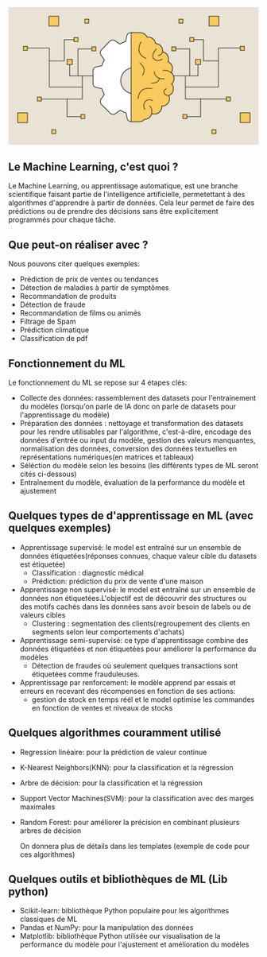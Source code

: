 ![Texte alternatif](static/image.png)
## Le Machine Learning, c'est quoi ?
Le Machine Learning, ou apprentissage automatique, est une branche scientifique faisant partie de l'intelligence artificielle, permetettant à des algorithmes d'apprendre à partir de données. Cela leur permet de faire des prédictions ou de prendre des décisions sans être explicitement programmés pour chaque tâche.

## Que peut-on réaliser avec ?
Nous pouvons citer quelques exemples:
- Prédiction de prix de ventes ou tendances 
- Détection de maladies à partir de symptômes 
- Recommandation de produits
- Détection de fraude
- Recommandation de films ou animés
- Filtrage de Spam
- Prédiction climatique 
- Classification de pdf

## Fonctionnement du ML
Le fonctionnement du ML se repose sur 4 étapes clés:
- Collecte des données: rassemblement des datasets pour l'entrainement du modèles (lorsqu'on parle de IA donc on parle de datasets pour l'apprentissage du modèle)
- Préparation des données : nettoyage et transformation des datasets pour les rendre utilisables par l'algorithme, c'est-à-dire, encodage des données d'entrée ou input du modèle, gestion des valeurs manquantes, normalisation des données, conversion des données textuelles en représentations numériques(en matrices et tableaux)
- Séléction du modèle selon les besoins (les différents types de ML seront cités ci-dessous)
- Entraînement du modèle, évaluation de la performance du modèle et ajustement

## Quelques types de d'apprentissage en ML (avec quelques exemples)
- Apprentissage supervisé: le model est entraîné sur un ensemble de données étiquetées(réponses connues, chaque valeur cible du datasets est étiquetée)
    - Classification : diagnostic médical
    - Prédiction: prédiction du prix de vente d'une maison
- Apprentissage non supervisé: le model est entraîné sur un ensemble de données non étiquetées.L'objectif est de découvrir des structures ou des motifs cachés dans les données sans avoir besoin de labels ou de valeurs cibles
    - Clustering : segmentation des clients(regroupement des clients en segments selon leur comportements d'achats)
- Apprentissage semi-supervisé: ce type d'apprentissage combine des données étiquetées et non étiquetées pour améliorer la performance du modèles
    - Détection de fraudes où seulement quelques transactions sont étiquetées comme frauduleuses.
- Apprentissage par renforcement: le modèle apprend par essais et erreurs en recevant des récompenses en fonction de ses actions: 
    - gestion de stock en temps réél et le model optimise les commandes en fonction de ventes et niveaux de stocks

## Quelques algorithmes couramment utilisé
- Regression linéaire: pour la prédiction de valeur continue
- K-Nearest Neighbors(KNN): pour la classification et la régression
- Arbre de décision: pour la classification et la régression
- Support Vector Machines(SVM): pour la classification avec des marges maximales
- Random Forest: pour améliorer la précision en combinant plusieurs arbres de décision

    On donnera plus de détails dans les templates (exemple de code pour ces algorithmes)

## Quelques outils et bibliothèques de ML (Lib python)
- Scikit-learn: bibliothèque Python populaire pour les algorithmes classiques de ML
- Pandas et NumPy: pour la manipulation des données
- Matplotlib: bibliothèque Python utilisée our visualisation de la performance du modèle pour l'ajustement et amélioration du modèles

